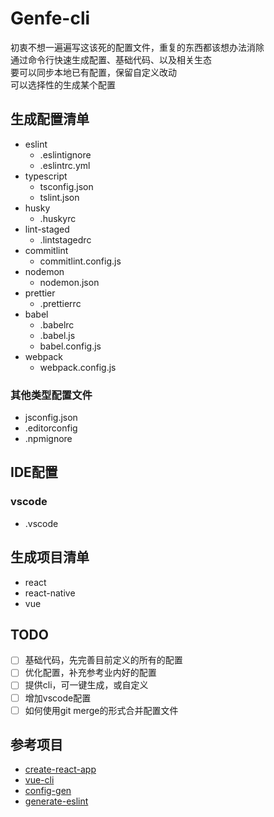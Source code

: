 # Genfe-cli
初衷不想一遍遍写这该死的配置文件，重复的东西都该想办法消除  
通过命令行快速生成配置、基础代码、以及相关生态  
要可以同步本地已有配置，保留自定义改动  
可以选择性的生成某个配置  

## 生成配置清单
- eslint
  + .eslintignore
  + .eslintrc.yml
- typescript
  + tsconfig.json
  + tslint.json
- husky
  + .huskyrc
- lint-staged
  + .lintstagedrc
- commitlint
  + commitlint.config.js
- nodemon
  + nodemon.json
- prettier
  + .prettierrc
- babel
  + .babelrc
  + .babel.js
  + babel.config.js
- webpack
  + webpack.config.js

### 其他类型配置文件
- jsconfig.json
- .editorconfig
- .npmignore

## IDE配置

### vscode
- .vscode

## 生成项目清单
- react
- react-native
- vue

## TODO
- [ ] 基础代码，先完善目前定义的所有的配置
- [ ] 优化配置，补充参考业内好的配置
- [ ] 提供cli，可一键生成，或自定义
- [ ] 增加vscode配置
- [ ] 如何使用git merge的形式合并配置文件

## 参考项目
- [create-react-app](https://github.com/facebook/create-react-app)
- [vue-cli](https://github.com/vuejs/vue-cli)
- [config-gen](https://github.com/cszatma/config-gen)
- [generate-eslint](https://github.com/generate/generate-eslint)
